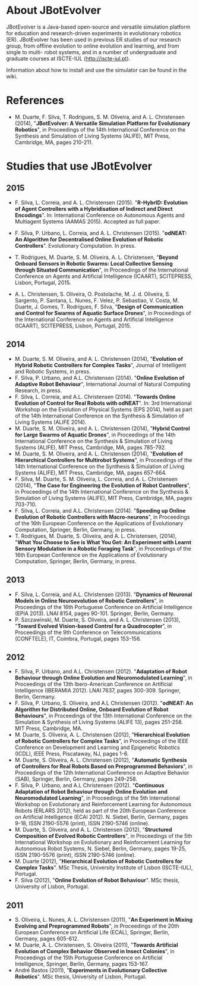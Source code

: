 # About JBotEvolver #

JBotEvolver is a Java-based open-source and versatile simulation platform for education and research-driven experiments in evolutionary robotics (ER). JBotEvolver has been used in previous ER studies of our research group, from offline evolution to online evolution and learning, and from single to multi- robot systems, and in a number of undergraduate and graduate courses at ISCTE-IUL (http://iscte-iul.pt).

Information about how to install and use the simulator can be found in the wiki.

# References #

  * M. Duarte, F. Silva, T. Rodrigues, S. M. Oliveira, and A. L. Christensen (2014), "**JBotEvolver: A Versatile Simulation Platform for Evolutionary Robotics**", in Proceedings of the 14th International Conference on the Synthesis and Simulation of Living Systems (ALIFE), MIT Press, Cambridge, MA, pages 210-211.

# Studies that use JBotEvolver #

## 2015 ##

  * F. Silva, L. Correia, and A. L. Christensen (2015). "**R-HybrID: Evolution of Agent Controllers with a Hybridisation of Indirect and Direct Encodings**". In: International Conference on Autonomous Agents and Multiagent Systems (AAMAS 2015). Accepted as full paper.

  * F. Silva, P. Urbano, L. Correia, and A. L. Christensen (2015). "**odNEAT: An Algorithm for Decentralised Online Evolution of Robotic Controllers**". Evolutionary Computation. In press.

  * T. Rodrigues, M. Duarte, S. M. Oliveira, A. L. Christensen, "**Beyond Onboard Sensors in Robotic Swarms: Local Collective Sensing through Situated Communication**", in Proceedings of the International Conference on Agents and Artificial Intelligence (ICAART), SCITEPRESS, Lisbon, Portugal, 2015.
  * A. L. Christensen, S. Oliveira, O. Postolache, M. J. d. Oliveira, S. Sargento, P. Santana, L. Nunes, F. Velez, P. Sebastiao, V. Costa, M. Duarte, J. Gomes, T. Rodrigues, F. Silva, "**Design of Communication and Control for Swarms of Aquatic Surface Drones**", in Proceedings of the International Conference on Agents and Artificial Intelligence (ICAART), SCITEPRESS, Lisbon, Portugal, 2015.

## 2014 ##
  * M. Duarte, S. M. Oliveira, and A. L. Christensen (2014), "**Evolution of Hybrid Robotic Controllers for Complex Tasks**", Journal of Intelligent and Robotic Systems, in press.
  * F. Silva, P. Urbano, and A.L. Christensen (2014). "**Online Evolution of Adaptive Robot Behaviour**", International Journal of Natural Computing Research, in press.
  * F. Silva, L. Correia, and A.L. Christensen (2014). "**Towards Online Evolution of Control for Real Robots with odNEAT**". In: 3rd International Workshop on the Evolution of Physical Systems (EPS 2014), held as part of the 14th International Conference on the Synthesis & Simulation of Living Systems (ALIFE 2014).
  * M. Duarte, S. M. Oliveira, and A. L. Christensen (2014), "**Hybrid Control for Large Swarms of Aquatic Drones**", in Proceedings of the 14th International Conference on the Synthesis & Simulation of Living Systems (ALIFE), MIT Press, Cambridge, MA, pages 785-792.
  * M. Duarte, S. M. Oliveira, and A. L. Christensen (2014), "**Evolution of Hierarchical Controllers for Multirobot Systems**", in Proceedings of the 14th International Conference on the Synthesis & Simulation of Living Systems (ALIFE), MIT Press, Cambridge, MA, pages 657-664.
  * F. Silva, M. Duarte, S. M. Oliveira, L. Correia, and A. L. Christensen (2014), "**The Case for Engineering the Evolution of Robot Controllers**", in Proceedings of the 14th International Conference on the Synthesis & Simulation of Living Systems (ALIFE), MIT Press, Cambridge, MA, pages 703-710.
  * F. Silva, L. Correia, and A.L.  Christensen (2014). "**Speeding up Online Evolution of Robotic Controllers with Macro-neurons**", in Proceedings of the 16th European Conference on the Applications of Evolutionary Computation, Springer, Berlin, Germany, in press.
  * T. Rodrigues, M. Duarte, S. Oliveira, and A. L. Christensen, (2014), "**What You Choose to See is What You Get: An Experiment with Learnt Sensory Modulation in a Robotic Foraging Task**", in Proceedings of the 16th European Conference on the Applications of Evolutionary Computation, Springer, Berlin, Germany, in press.

## 2013 ##

  * F. Silva, L. Correia, and A.L. Christensen (2013). "**Dynamics of Neuronal Models in Online Neuroevolution of Robotic Controllers**", in Proceedings of the 16th Portuguese Conference on Artificial Intelligence (EPIA 2013). LNAI 8154, pages 90-101. Springer, Berlin, Germany.
  * P. Szczawinski, M. Duarte, S. Oliveira, and A. L. Christensen (2013), "**Toward Evolved Vision-based Control for a Quadrocopter**", in Proceedings of the 9th Conference on Telecommunications (CONFTELE), IT, Coimbra, Portugal, pages 153-156.

## 2012 ##

  * F. Silva, P. Urbano, and A.L. Christensen (2012). "**Adaptation of Robot Behaviour through Online Evolution and Neuromodulated Learning**", in Proceedings of the 13th Ibero-American Conference on Artificial Intelligence (IBERAMIA 2012). LNAI 7637, pages 300-309. Springer, Berlin, Germany.
  * F. Silva, P. Urbano, S. Oliveira, and A.L Christensen (2012). "**odNEAT: An Algorithm for Distributed Online, Onboard Evolution of Robot Behaviours**", in Proceedings of the 13th International Conference on the Simulation & Synthesis of Living Systems (ALIFE 13), pages 251-258. MIT Press, Cambridge, MA.
  * M. Duarte, S. Oliveira, A. L. Christensen (2012), "**Hierarchical Evolution of Robotic Controllers for Complex Tasks**", in Proceedings of the IEEE Conference on Development and Learning and Epigenetic Robotics (ICDL), IEEE Press, Piscataway, NJ, pages 1-6.
  * M. Duarte, S. Oliveira, A. L. Christensen (2012), "**Automatic Synthesis of Controllers for Real Robots Based on Preprogrammed Behaviors**", in Proceedings of the 12th International Conference on Adaptive Behavior (SAB), Springer, Berlin, Germany, pages 249-258.
  * F. Silva, P. Urbano, and A.L Christensen (2012). "**Continuous Adaptation of Robot Behaviour through Online Evolution and Neuromodulated Learning**", in Proceedings of the 5th International Workshop on Evolutionary and Reinforcement Learning for Autonomous Robots (ERLARS 2012), held as part of the 20th European Conference on Artificial Intelligence (ECAI 2012). N. Siebel, Berlin, Germany, pages 9-18, ISSN 2190-5576 (print), ISSN 2190-5746 (online).
  * M. Duarte, S. Oliveira, and A. L. Christensen (2012), "**Structured Composition of Evolved Robotic Controllers**", in Proceedings of the 5th International Workshop on Evolutionary and Reinforcement Learning for Autonomous Robot Systems, N. Siebel, Berlin, Germany, pages 19-25, ISSN 2190-5576 (print), ISSN 2190-5746 (online).
  * M. Duarte (2012), "**Hierarchical Evolution of Robotic Controllers for Complex Tasks**". MSc Thesis, University Institute of Lisbon (ISCTE-IUL), Portugal.
  * F. Silva (2012), "**Online Evolution of Robot Behaviour**". MSc thesis, University of Lisbon, Portugal.

## 2011 ##

  * S. Oliveira, L. Nunes, A. L. Christensen (2011), "**An Experiment in Mixing Evolving and Preprogrammed Robots**", in Proceedings of the 20th European Conference on Artificial Life (ECAL), Springer, Berlin, Germany, pages 605-612.
  * M. Duarte, A. L. Christensen, S. Oliveira (2011), "**Towards Artificial Evolution of Complex Behavior Observed in Insect Colonies**", in Proceedings of the 15th Portuguese Conference on Artificial Intelligence, Springer, Berlin, Germany, pages 153-167.
  * André Bastos (2011), "**Experiments in Evolutionary Collective Robotics**". MSc thesis, University of Lisbon, Portugal.